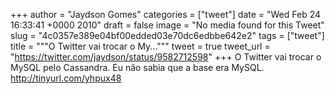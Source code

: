 
+++
author = "Jaydson Gomes"
categories = ["tweet"]
date = "Wed Feb 24 16:33:41 +0000 2010"
draft = false
image = "No media found for this Tweet"
slug = "4c0357e389e04bf00edded03e70dc6edbbe642e2"
tags = ["tweet"]
title = """O Twitter vai trocar o My..."""
tweet = true
tweet_url = "https://twitter.com/jaydson/status/9582712598"
+++
O Twitter vai trocar o MySQL pelo Cassandra. Eu não sabia que a base era MySQL. http://tinyurl.com/yhpux48
